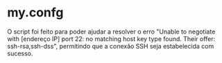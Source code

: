 # my.confg
O script foi feito para poder ajudar a resolver o erro "Unable to negotiate with [endereço IP] port 22: no matching host key type found. Their offer: ssh-rsa,ssh-dss", permitindo que a conexão SSH seja estabelecida com sucesso.
